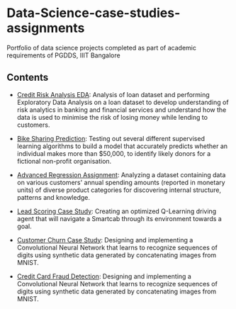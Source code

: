 # Data-Science-case-studies-assignments
Portfolio of data science projects completed as part of academic requirements of PGDDS, IIIT Bangalore


## Contents

- [Credit Risk Analysis EDA](https://github.com/sajal2692/data-science-portfolio/blob/master/boston_housing/boston_housing.ipynb): Analysis of loan dataset and performing Exploratory Data Analysis on a loan dataset to develop understanding of risk analytics in banking and financial services and understand how the data is used to minimise the risk of losing money while lending to customers.



- [Bike Sharing Prediction](https://github.com/sajal2692/data-science-portfolio/blob/master/finding_donors/finding_donors.ipynb): Testing out several different supervised learning algorithms to build a model that accurately predicts whether an individual makes more than $50,000, to identify likely donors for a fictional non-profit organisation.


- [Advanced Regression Assignment](https://github.com/sajal2692/data-science-portfolio/blob/master/customer_segments/customer_segments.ipynb): Analyzing a dataset containing data on various customers' annual spending amounts (reported in monetary units) of diverse product categories for discovering internal structure, patterns and knowledge.


- [Lead Scoring Case Study](https://github.com/sajal2692/Training-a-Smartcab-to-Drive): Creating an optimized Q-Learning driving agent that will navigate a Smartcab through its environment towards a goal.


- [Customer Churn Case Study](https://github.com/sajal2692/data-science-portfolio/blob/master/digit_recognition-mnist-sequence.ipynb):  Designing and implementing a Convolutional Neural Network that learns to recognize sequences of digits using synthetic data generated by concatenating images from MNIST.

- [Credit Card Fraud Detection](https://github.com/sajal2692/data-science-portfolio/blob/master/digit_recognition-mnist-sequence.ipynb):  Designing and implementing a Convolutional Neural Network that learns to recognize sequences of digits using synthetic data generated by concatenating images from MNIST.
